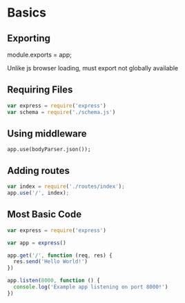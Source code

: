 # Basics

## Exporting
module.exports = app;

Unlike js browser loading, must export not globally available

## Requiring Files

```js
var express = require('express')
var schema = require('./schema.js')
```

## Using middleware
`app.use(bodyParser.json());`

## Adding routes
```js
var index = require('./routes/index');
app.use('/', index);
```

## Most Basic Code
```js
var express = require('express')

var app = express()

app.get('/', function (req, res) {
  res.send('Hello World!')
})

app.listen(8000, function () {
  console.log('Example app listening on port 8000!')
})
```
